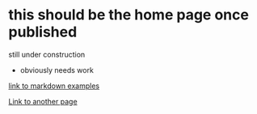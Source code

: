 # this should be the home page once published

still under construction

- obviously needs work

[link to markdown examples](./markdown_examples.md)

[Link to another page](./another-page.html)
